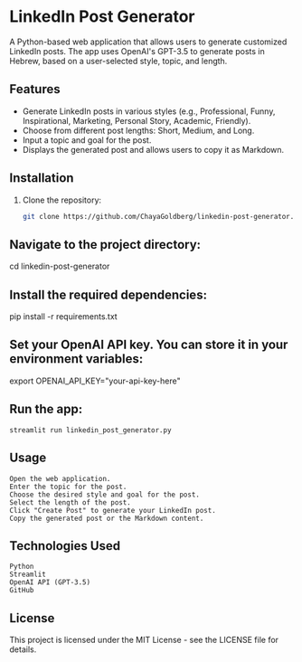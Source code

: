 

# LinkedIn Post Generator

A Python-based web application that allows users to generate customized LinkedIn posts. The app uses OpenAI's GPT-3.5 to generate posts in Hebrew, based on a user-selected style, topic, and length.

## Features

- Generate LinkedIn posts in various styles (e.g., Professional, Funny, Inspirational, Marketing, Personal Story, Academic, Friendly).
- Choose from different post lengths: Short, Medium, and Long.
- Input a topic and goal for the post.
- Displays the generated post and allows users to copy it as Markdown.

## Installation

1. Clone the repository:

   ```bash
   git clone https://github.com/ChayaGoldberg/linkedin-post-generator.git

## Navigate to the project directory:

   cd linkedin-post-generator

## Install the required dependencies:

   pip install -r requirements.txt

## Set your OpenAI API key. You can store it in your environment variables:

   export OPENAI_API_KEY="your-api-key-here"

## Run the app:

    streamlit run linkedin_post_generator.py

## Usage

    Open the web application.
    Enter the topic for the post.
    Choose the desired style and goal for the post.
    Select the length of the post.
    Click "Create Post" to generate your LinkedIn post.
    Copy the generated post or the Markdown content.

## Technologies Used

    Python
    Streamlit
    OpenAI API (GPT-3.5)
    GitHub

## License

This project is licensed under the MIT License - see the LICENSE file for details.

